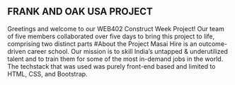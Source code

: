 ## FRANK AND OAK USA PROJECT
Greetings and welcome to our WEB402 Construct Week Project! Our team of five members collaborated over five days to bring this project to life, comprising two distinct parts
#About the Project
Masai Hire is an outcome-driven career school. Our mission is to skill India’s untapped & underutilized talent and to train them for some of the most in-demand jobs in the world. The techstack that was used was purely front-end based and limited to HTML, CSS, and Bootstrap.
